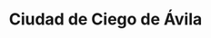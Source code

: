 ---
title: Ciudad de Ciego de Ávila
url: /ciudad-de-ciego-de-avila/
latitude: 21.858
longitude: -78.752
---